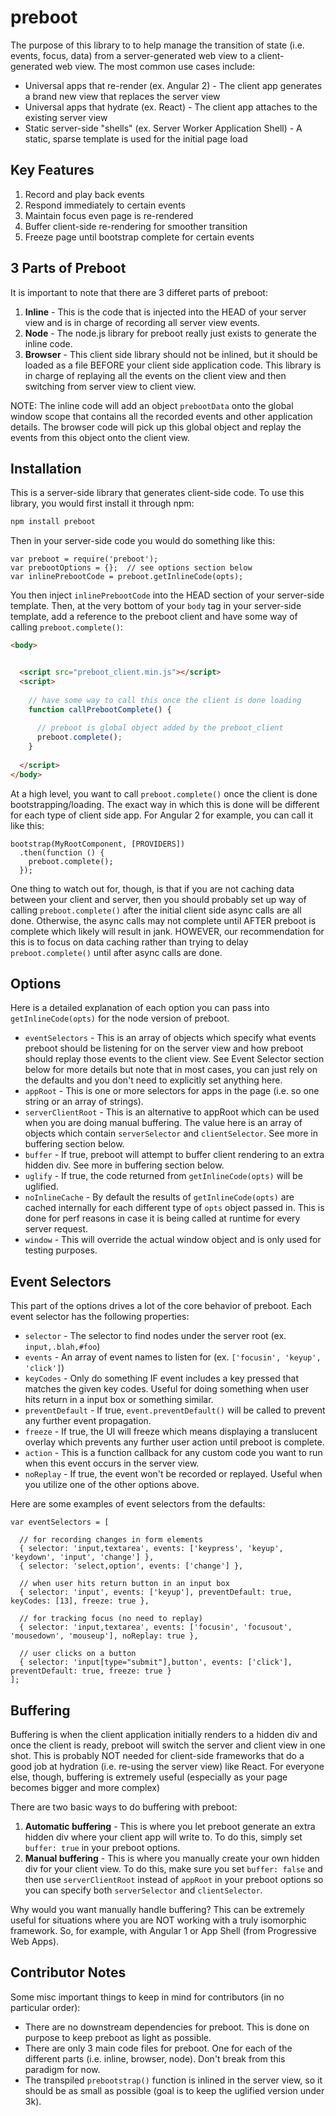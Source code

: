 # preboot

The purpose of this library to to help manage the transition of state (i.e. events, focus, data) from
a server-generated web view to a client-generated web view. The most common use cases include:

* Universal apps that re-render (ex. Angular 2) - The client app generates a brand new view that replaces the server view
* Universal apps that hydrate (ex. React) - The client app attaches to the existing server view
* Static server-side "shells" (ex. Server Worker Application Shell) - A static, sparse template is used for the initial page load 

## Key Features

1. Record and play back events
1. Respond immediately to certain events
1. Maintain focus even page is re-rendered
1. Buffer client-side re-rendering for smoother transition
1. Freeze page until bootstrap complete for certain events

## 3 Parts of Preboot

It is important to note that there are 3 differet parts of preboot:

1. **Inline** - This is the code that is injected into the HEAD of your server view and 
is in charge of recording all server view events.
2. **Node** - The node.js library for preboot really just exists to generate the inline code.
3. **Browser** - This client side library should not be inlined, but it should be loaded as a 
file BEFORE your client side application code. This library is in charge of replaying all the
events on the client view and then switching from server view to client view.

NOTE: The inline code will add an object `prebootData` onto the global window scope that contains
all the recorded events and other application details. The browser code will pick up this global
object and replay the events from this object onto the client view.

## Installation

This is a server-side library that generates client-side code.
To use this library, you would first install it through npm:

```sh
npm install preboot
```

Then in your server-side code you would do something like this:

```es6
var preboot = require('preboot');
var prebootOptions = {};  // see options section below
var inlinePrebootCode = preboot.getInlineCode(opts);
```

You then inject `inlinePrebootCode` into the HEAD section of your server-side template.
Then, at the very bottom of your `body` tag in your server-side template, add a reference
to the preboot client and have some way of calling `preboot.complete()`:

```html
<body>


  <script src="preboot_client.min.js"></script>
  <script>
  
    // have some way to call this once the client is done loading
    function callPrebootComplete() {
    
      // preboot is global object added by the preboot_client
      preboot.complete();
    }
  
  </script>
</body>
```

At a high level, you want to call `preboot.complete()` once the client is done bootstrapping/loading.
The exact way in which this is done will be different for each type of client side app. For Angular 2
for example, you can call it like this:

```es6
bootstrap(MyRootComponent, [PROVIDERS])
  .then(function () {
    preboot.complete();
  });
```

One thing to watch out for, though, is that if you are not caching data between your client and server,
then you should probably set up way of calling `preboot.complete()` after the initial client side async
calls are all done. Otherwise, the async calls may not complete until AFTER preboot is complete which 
likely will result in jank. HOWEVER, our recommendation for this is to focus on data caching rather
than trying to delay `preboot.complete()` until after async calls are done.

## Options

Here is a detailed explanation of each option you can pass into `getInlineCode(opts)` for the
node version of preboot.

* `eventSelectors` - This is an array of objects which specify what events preboot should be listening for 
on the server view and how preboot should replay those events to the client view. 
See Event Selector section below for more details but note that in most cases, you can just rely on the defaults
and you don't need to explicitly set anything here.
* `appRoot` - This is one or more selectors for apps in the page (i.e. so one string or an array of strings).
* `serverClientRoot` - This is an alternative to appRoot which can be used when you are doing manual buffering. 
The value here is an array of objects which contain `serverSelector` and `clientSelector`. 
See more in buffering section below. 
* `buffer` - If true, preboot will attempt to buffer client rendering to an extra hidden div. 
See more in buffering section below.
* `uglify` - If true, the code returned from `getInlineCode(opts)` will be uglified. 
* `noInlineCache` - By default the results of `getInlineCode(opts)` are cached internally for each different type
of `opts` object passed in. This is done for perf reasons in case it is being called at 
runtime for every server request.
* `window` - This will override the actual window object and is only used for testing purposes.

## Event Selectors

This part of the options drives a lot of the core behavior of preboot. 
Each event selector has the following properties:

* `selector` - The selector to find nodes under the server root (ex. `input,.blah,#foo`)
* `events` - An array of event names to listen for (ex. `['focusin', 'keyup', 'click']`)
* `keyCodes` - Only do something IF event includes a key pressed that matches the given key codes.
Useful for doing something when user hits return in a input box or something similar.
* `preventDefault` - If true, `event.preventDefault()` will be called to prevent any further event propagation.
* `freeze` - If true, the UI will freeze which means displaying a translucent overlay which prevents
any further user action until preboot is complete.
* `action` - This is a function callback for any custom code you want to run when this event occurs 
in the server view.
* `noReplay` - If true, the event won't be recorded or replayed. Useful when you utilize one of the other options above.

Here are some examples of event selectors from the defaults:

```es6
var eventSelectors = [

  // for recording changes in form elements
  { selector: 'input,textarea', events: ['keypress', 'keyup', 'keydown', 'input', 'change'] },
  { selector: 'select,option', events: ['change'] },

  // when user hits return button in an input box
  { selector: 'input', events: ['keyup'], preventDefault: true, keyCodes: [13], freeze: true },

  // for tracking focus (no need to replay)
  { selector: 'input,textarea', events: ['focusin', 'focusout', 'mousedown', 'mouseup'], noReplay: true },

  // user clicks on a button
  { selector: 'input[type="submit"],button', events: ['click'], preventDefault: true, freeze: true }
];
```

## Buffering

Buffering is when the client application initially renders to a hidden div and once the client is ready,
preboot will switch the server and client view in one shot. This is probably NOT needed for client-side 
frameworks that do a good job at hydration (i.e. re-using the server view) like React. For everyone
else, though, buffering is extremely useful (especially as your page becomes bigger and more complex)
 
There are two basic ways to do buffering with preboot:

1. **Automatic buffering** - This is where you let preboot generate an extra hidden div where your client 
app will write to. To do this, simply set `buffer: true` in your preboot options.
2. **Manual buffering** - This is where you manually create your own hidden div for your client view. To do
this, make sure you set `buffer: false` and then use `serverClientRoot` instead of `appRoot` in your 
preboot options so you can specify both `serverSelector` and `clientSelector`.

Why would you want manually handle buffering? This can be extremely useful for situations where you are 
NOT working with a truly isomorphic framework. So, for example, with Angular 1 or App Shell (from Progressive Web Apps).

## Contributor Notes

Some misc important things to keep in mind for contributors (in no particular order):

* There are no downstream dependencies for preboot. This is done on purpose to keep preboot as light as possible.
* There are only 3 main code files for preboot. One for each of the different parts (i.e. inline, browser, node). Don't
break from this paradigm for now.
* The transpiled `prebootstrap()` function is inlined in the server view, so it should be as small as possible 
(goal is to keep the uglified version under 3k).
